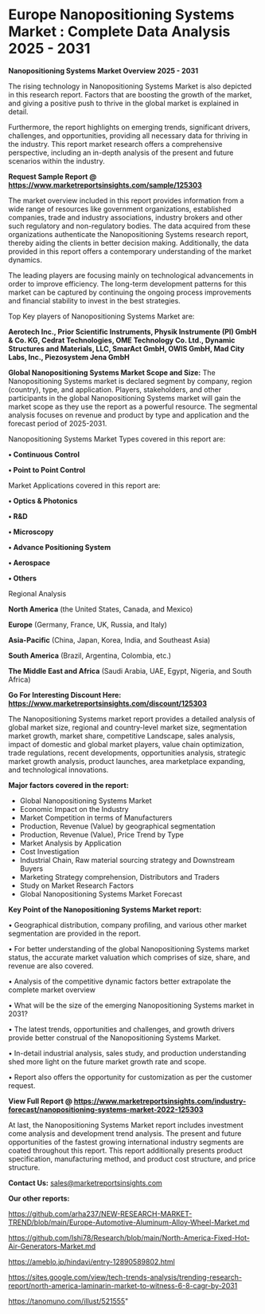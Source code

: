 # Europe Nanopositioning Systems Market : Complete Data Analysis 2025 - 2031

<Strong> Nanopositioning Systems Market Overview 2025 - 2031</strong>

The rising technology in Nanopositioning Systems Market is also depicted in this research report. Factors that are boosting the growth of the market, and giving a positive push to thrive in the global market is explained in detail.

Furthermore, the report highlights on emerging trends, significant drivers, challenges, and opportunities, providing all necessary data for thriving in the industry. This report market research offers a comprehensive perspective, including an in-depth analysis of the present and future scenarios within the industry.

<strong>Request Sample Report @ <a href=https://www.marketreportsinsights.com/sample/125303>https://www.marketreportsinsights.com/sample/125303</a></strong>

The market overview included in this report provides information from a wide range of resources like government organizations, established companies, trade and industry associations, industry brokers and other such regulatory and non-regulatory bodies. The data acquired from these organizations authenticate the Nanopositioning Systems research report, thereby aiding the clients in better decision making. Additionally, the data provided in this report offers a contemporary understanding of the market dynamics.

The leading players are focusing mainly on technological advancements in order to improve efficiency. The long-term development patterns for this market can be captured by continuing the ongoing process improvements and financial stability to invest in the best strategies.

Top Key players of Nanopositioning Systems Market are:

<strong>Aerotech Inc., Prior Scientific Instruments, Physik Instrumente (PI) GmbH & Co. KG, Cedrat Technologies, OME Technology Co. Ltd., Dynamic Structures and Materials, LLC, SmarAct GmbH, OWIS GmbH, Mad City Labs, Inc., Piezosystem Jena GmbH</strong>

<strong><b>Global Nanopositioning Systems Market Scope and Size:</b></strong>
The Nanopositioning Systems market is declared segment by company, region (country), type, and application. Players, stakeholders, and other participants in the global Nanopositioning Systems market will gain the market scope as they use the report as a powerful resource. The segmental analysis focuses on revenue and product by type and application and the forecast period of 2025-2031.

Nanopositioning Systems Market Types covered in this report are:

<strong>• Continuous Control

• Point to Point Control</strong>

Market Applications covered in this report are:

<strong>• Optics & Photonics

• R&D

• Microscopy

• Advance Positioning System

• Aerospace

• Others</strong> 

Regional Analysis

<strong>North America</strong> (the United States, Canada, and Mexico)

<strong>Europe</strong> (Germany, France, UK, Russia, and Italy)

<strong>Asia-Pacific</strong> (China, Japan, Korea, India, and Southeast Asia)

<strong>South America</strong> (Brazil, Argentina, Colombia, etc.)

<strong>The Middle East and Africa</strong> (Saudi Arabia, UAE, Egypt, Nigeria, and South Africa)

<strong>Go For Interesting Discount Here: <a href=https://www.marketreportsinsights.com/discount/125303>https://www.marketreportsinsights.com/discount/125303</a></strong>

The Nanopositioning Systems market report provides a detailed analysis of global market size, regional and country-level market size, segmentation market growth, market share, competitive Landscape, sales analysis, impact of domestic and global market players, value chain optimization, trade regulations, recent developments, opportunities analysis, strategic market growth analysis, product launches, area marketplace expanding, and technological innovations.

<strong><b>Major factors covered in the report:</b></strong>
<ul>
  <li>Global Nanopositioning Systems Market </li>
  <li>Economic Impact on the Industry</li>
  <li>Market Competition in terms of Manufacturers</li>
  <li>Production, Revenue (Value) by geographical segmentation</li>
  <li>Production, Revenue (Value), Price Trend by Type</li>
  <li>Market Analysis by Application</li>
  <li>Cost Investigation</li>
  <li>Industrial Chain, Raw material sourcing strategy and Downstream Buyers</li>
  <li>Marketing Strategy comprehension, Distributors and Traders</li>
  <li>Study on Market Research Factors</li>
  <li>Global Nanopositioning Systems Market Forecast</li>
</ul>

<strong><b>Key Point of the Nanopositioning Systems Market report:</b></strong>

• Geographical distribution, company profiling, and various other market segmentation are provided in the report.

• For better understanding of the global Nanopositioning Systems market status, the accurate market valuation which comprises of size, share, and revenue are also covered.

• Analysis of the competitive dynamic factors better extrapolate the complete market overview

• What will be the size of the emerging Nanopositioning Systems market in 2031?

• The latest trends, opportunities and challenges, and growth drivers provide better construal of the Nanopositioning Systems Market.

• In-detail industrial analysis, sales study, and production understanding shed more light on the future market growth rate and scope.

• Report also offers the opportunity for customization as per the customer request.

<strong><b>View Full Report @ <a href=https://www.marketreportsinsights.com/industry-forecast/nanopositioning-systems-market-2022-125303>https://www.marketreportsinsights.com/industry-forecast/nanopositioning-systems-market-2022-125303</a></b></strong>


At last, the Nanopositioning Systems Market report includes investment come analysis and development trend analysis. The present and future opportunities of the fastest growing international industry segments are coated throughout this report. This report additionally presents product specification, manufacturing method, and product cost structure, and price structure.

<strong>Contact Us:</strong>
sales@marketreportsinsights.com

<strong>Our other reports:</strong>

<a href=https://github.com/arha237/NEW-RESEARCH-MARKET-TREND/blob/main/Europe-Automotive-Aluminum-Alloy-Wheel-Market.md>https://github.com/arha237/NEW-RESEARCH-MARKET-TREND/blob/main/Europe-Automotive-Aluminum-Alloy-Wheel-Market.md</a>

<a href=https://github.com/Ishi78/Research/blob/main/North-America-Fixed-Hot-Air-Generators-Market.md>https://github.com/Ishi78/Research/blob/main/North-America-Fixed-Hot-Air-Generators-Market.md</a>

<a href=https://ameblo.jp/hindavi/entry-12890589802.html>https://ameblo.jp/hindavi/entry-12890589802.html</a>

<a href=https://sites.google.com/view/tech-trends-analysis/trending-research-report/north-america-laminarin-market-to-witness-6-8-cagr-by-2031>https://sites.google.com/view/tech-trends-analysis/trending-research-report/north-america-laminarin-market-to-witness-6-8-cagr-by-2031</a>

<a href=https://tanomuno.com/illust/521555>https://tanomuno.com/illust/521555</a>"
